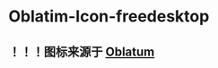 # Oblatim-Icon-freedesktop

## ！！！图标来源于 [Oblatum](https://github.com/Oblatum/Oblatum-IconPack-Reborn)
